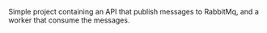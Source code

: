 Simple project containing an API that publish messages to RabbitMq, and a worker that consume the messages. 